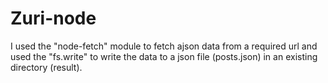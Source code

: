 # Zuri-node
I used the "node-fetch" module to fetch ajson data from a required url and used the "fs.write" to write the data to a json file (posts.json) in an existing directory (result).
